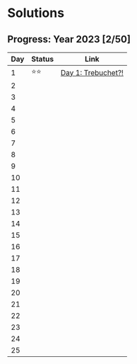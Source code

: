 # Solutions

## Progress: Year 2023 [2/50]

| Day | Status | Link                       |
| --- | ------ | -------------------------- |
| 1   | ⭐⭐  | [Day 1: Trebuchet?!](day1) |
| 2   |        |                            |
| 3   |        |                            |
| 4   |        |                            |
| 5   |        |                            |
| 6   |        |                            |
| 7   |        |                            |
| 8   |        |                            |
| 9   |        |                            |
| 10  |        |                            |
| 11  |        |                            |
| 12  |        |                            |
| 13  |        |                            |
| 14  |        |                            |
| 15  |        |                            |
| 16  |        |                            |
| 17  |        |                            |
| 18  |        |                            |
| 19  |        |                            |
| 20  |        |                            |
| 21  |        |                            |
| 22  |        |                            |
| 23  |        |                            |
| 24  |        |                            |
| 25  |        |                            |
